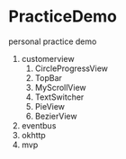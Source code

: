 # PracticeDemo
personal practice demo

1. customerview
	1. CircleProgressView
	2. TopBar
	3. MyScrollView
	4. TextSwitcher
	5. PieView
	6. BezierView
1. eventbus
2. okhttp 
1. mvp

